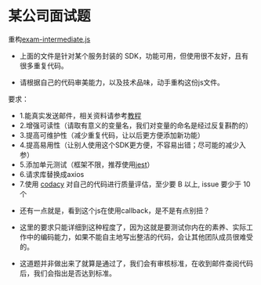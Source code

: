 # 某公司面试题
重构[exam-intermediate.js](https://github.com/zxjzx/interview-code/blob/master/exam-intermediate.js)

- 上面的文件是针对某个服务封装的 SDK，功能可用，但使用很不友好，且有很多重复代码。

- 请根据自己的代码审美能力，以及技术品味，动手重构这份js文件。

要求：

- 1.能真实发送邮件，相关资料请参考[教程](https://www.yuque.com/docs/share/43a8f15d-ab59-4cea-b211-92ecf7549bf9)
- 2.增强可读性（请取有意义的变量名，我们对变量的命名是经过反复斟酌的）
- 3.提高可维护性（减少重复代码，让以后更方便添加新功能）
- 4.提高易用性（让别人使用这个SDK更方便，不容易出错；尽可能的减少入参）
- 5.添加单元测试（框架不限，推荐使用[jest](https://femessage.github.io/blog/docs/tutorial/test-driven-development-by-jest.html)）
- 6.请求库替换成axios
- 7.使用 [codacy](https://www.codacy.com/) 对自己的代码进行质量评估，至少要 B 以上, issue 要少于 10 个

+ 还有一点就是，看到这个js在使用callback，是不是有点别扭？
+ 这里的要求只能详细到这种程度了，因为这就是要测试你内在的素养、实际工作中的编码能力，如果不能自主地写出整洁的代码，会让其他团队成员很难受的。

+ 这道题并非做出来了就算是通过了，我们会有审核标准，在收到邮件查阅代码后，我们会指出是否达到标准。
